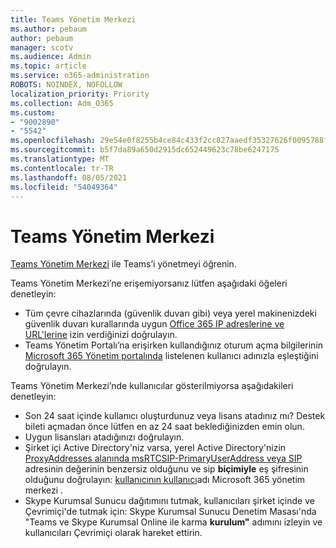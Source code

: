 ```yaml
---
title: Teams Yönetim Merkezi
ms.author: pebaum
author: pebaum
manager: scotv
ms.audience: Admin
ms.topic: article
ms.service: o365-administration
ROBOTS: NOINDEX, NOFOLLOW
localization_priority: Priority
ms.collection: Adm_O365
ms.custom:
- "9002890"
- "5542"
ms.openlocfilehash: 29e54e0f8255b4ce84c433f2cc827aaedf35327626f0095788faef802763bc53
ms.sourcegitcommit: b5f7da89a650d2915dc652449623c78be6247175
ms.translationtype: MT
ms.contentlocale: tr-TR
ms.lasthandoff: 08/05/2021
ms.locfileid: "54049364"
---
```

# <a name="teams-admin-center"></a>Teams Yönetim Merkezi

[Teams Yönetim Merkezi](https://docs.microsoft.com/microsoftteams/manage-teams-skypeforbusiness-admin-center) ile Teams’i yönetmeyi öğrenin.

Teams Yönetim Merkezi’ne erişemiyorsanız lütfen aşağıdaki öğeleri denetleyin:

- Tüm çevre cihazlarında (güvenlik duvarı gibi) veya yerel makinenizdeki güvenlik duvarı kurallarında uygun [Office 365 IP adreslerine ve URL'lerine](https://docs.microsoft.com/Office365/Enterprise/office-365-ip-web-service) izin verdiğinizi doğrulayın.
- Teams Yönetim Portalı’na erişirken kullandığınız oturum açma bilgilerinin [Microsoft 365 Yönetim portalında](https://admin.microsoft.com/Adminportal/Home?source=applauncher#/users) listelenen kullanıcı adınızla eşleştiğini doğrulayın.

Teams Yönetim Merkezi’nde kullanıcılar gösterilmiyorsa aşağıdakileri denetleyin:

- Son 24 saat içinde kullanıcı oluşturdunuz veya lisans atadınız mı? Destek bileti açmadan önce lütfen en az 24 saat beklediğinizden emin olun.
- Uygun lisansları atadığınızı doğrulayın.
- Şirket içi Active Directory'niz varsa, yerel Active Directory'nizin [ProxyAddresses alanında msRTCSIP-PrimaryUserAddress veya SIP](https://docs.microsoft.com/skypeforbusiness/troubleshoot/online-configuration/msrtcsip-primaryuseraddress-proxyaddaddress) adresinin değerinin benzersiz olduğunu ve sip **biçimiyle** eş şifresinin olduğunu doğrulayın: [kullanıcının kullanıcı](https://admin.microsoft.com/Adminportal/Home?source=applauncher#/users)adı Microsoft 365 yönetim merkezi .
- Skype Kurumsal Sunucu dağıtımını tutmak, kullanıcıları şirket içinde ve Çevrimiçi'de tutmak için: Skype Kurumsal Sunucu Denetim Masası'nda "Teams ve Skype Kurumsal Online ile karma **kurulum"** adımını izleyin ve kullanıcıları Çevrimiçi olarak hareket ettirin.
